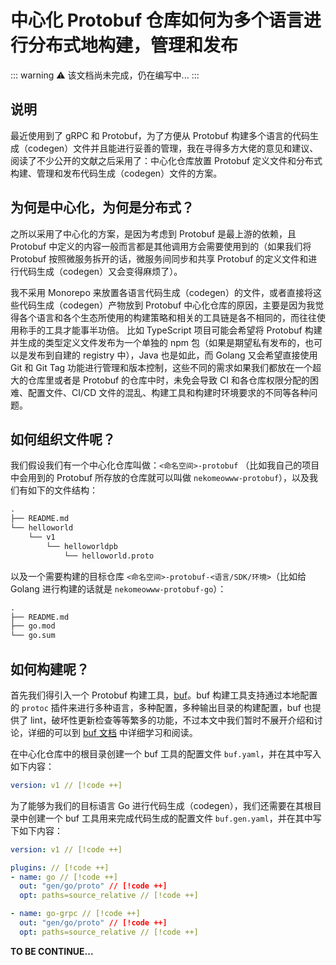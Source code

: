 # 中心化 Protobuf 仓库如何为多个语言进行分布式地构建，管理和发布

::: warning
⚠️ 该文档尚未完成，仍在编写中...
:::

## 说明

最近使用到了 gRPC 和 Protobuf，为了方便从 Protobuf 构建多个语言的代码生成（codegen）文件并且能进行妥善的管理，我在寻得多方大佬的意见和建议、阅读了不少公开的文献之后采用了：中心化仓库放置 Protobuf 定义文件和分布式构建、管理和发布代码生成（codegen）文件的方案。

## 为何是中心化，为何是分布式？

之所以采用了中心化的方案，是因为考虑到 Protobuf 是最上游的依赖，且 Protobuf 中定义的内容一般而言都是其他调用方会需要使用到的（如果我们将 Protobuf 按照微服务拆开的话，微服务间同步和共享 Protobuf 的定义文件和进行代码生成（codegen）又会变得麻烦了）。

我不采用 Monorepo 来放置各语言代码生成（codegen）的文件，或者直接将这些代码生成（codegen）产物放到 Protobuf 中心化仓库的原因，主要是因为我觉得各个语言和各个生态所使用的构建策略和相关的工具链是各不相同的，而往往使用称手的工具才能事半功倍。
比如 TypeScript 项目可能会希望将 Protobuf 构建并生成的类型定义文件发布为一个单独的 npm 包（如果是期望私有发布的，也可以是发布到自建的 registry 中），Java 也是如此，而 Golang 又会希望直接使用 Git 和 Git Tag 功能进行管理和版本控制，这些不同的需求如果我们都放在一个超大的仓库里或者是 Protobuf 的仓库中时，未免会导致 CI 和各仓库权限分配的困难、配置文件、CI/CD 文件的混乱、构建工具和构建时环境要求的不同等各种问题。

## 如何组织文件呢？

我们假设我们有一个中心化仓库叫做：`<命名空间>-protobuf` （比如我自己的项目中会用到的 Protobuf 所存放的仓库就可以叫做 `nekomeowww-protobuf`），以及我们有如下的文件结构：

```txt
.
├── README.md
└── helloworld
    └── v1
        └── helloworldpb
            └── helloworld.proto
```

以及一个需要构建的目标仓库 `<命名空间>-protobuf-<语言/SDK/环境>`（比如给 Golang 进行构建的话就是 `nekomeowww-protobuf-go`）：

```txt
.
├── README.md
├── go.mod
└── go.sum
```

## 如何构建呢？

首先我们得引入一个 Protobuf 构建工具，[buf](https://buf.build/)。buf 构建工具支持通过本地配置的 `protoc` 插件来进行多种语言，多种配置，多种输出目录的构建配置，buf 也提供了 lint，破坏性更新检查等等繁多的功能，不过本文中我们暂时不展开介绍和讨论，详细的可以到 [buf 文档](https://docs.buf.build/introduction) 中详细学习和阅读。

在中心化仓库中的根目录创建一个 buf 工具的配置文件 `buf.yaml`，并在其中写入如下内容：

```yaml
version: v1 // [!code ++]
```

为了能够为我们的目标语言 Go 进行代码生成（codegen），我们还需要在其根目录中创建一个 buf 工具用来完成代码生成的配置文件 `buf.gen.yaml`，并在其中写下如下内容：

```yaml
version: v1 // [!code ++]

plugins: // [!code ++]
- name: go // [!code ++]
  out: "gen/go/proto" // [!code ++]
  opt: paths=source_relative // [!code ++]

- name: go-grpc // [!code ++]
  out: "gen/go/proto" // [!code ++]
  opt: paths=source_relative // [!code ++]
```

**TO BE CONTINUE...**
